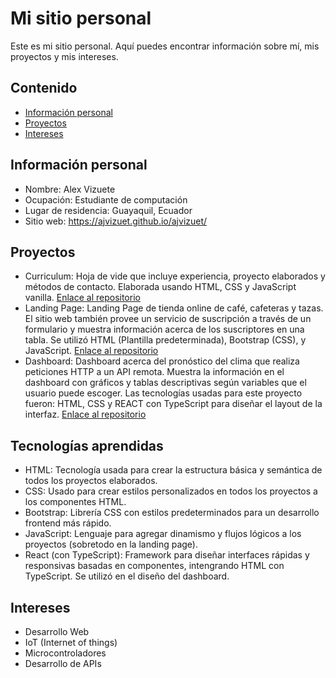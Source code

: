 # Mi sitio personal
Este es mi sitio personal. Aquí puedes encontrar información sobre mí, mis
proyectos y mis intereses.
## Contenido
* [Información personal](#información-personal)
* [Proyectos](#proyectos)
* [Intereses](#intereses)
## Información personal
* Nombre: Alex Vizuete
* Ocupación: Estudiante de computación
* Lugar de residencia: Guayaquil, Ecuador
* Sitio web: https://ajvizuet.github.io/ajvizuet/
## Proyectos
* Curriculum:
  Hoja de vide que incluye experiencia, proyecto elaborados y métodos de contacto. Elaborada
  usando HTML, CSS y JavaScript vanilla. [Enlace al repositorio](https://github.com/ajvizuet/Curriculum)
* Landing Page:
  Landing Page de tienda online de café, cafeteras y tazas. El sitio web también provee un servicio
  de suscripción a través de un formulario y muestra información acerca de los suscriptores en una
  tabla. Se utilizó HTML (Plantilla predeterminada), Bootstrap (CSS), y JavaScript.
  [Enlace al repositorio](https://github.com/ajvizuet/landing)
* Dashboard:
  Dashboard acerca del pronóstico del clima que realiza peticiones HTTP a un API remota. Muestra la
  información en el dashboard con gráficos y tablas descriptivas según variables que el usuario puede
  escoger. Las tecnologías usadas para este proyecto fueron: HTML, CSS y REACT con TypeScript para
  diseñar el layout de la interfaz. [Enlace al repositorio](https://github.com/ajvizuet/dashboard)
## Tecnologías aprendidas
* HTML: Tecnología usada para crear la estructura básica y semántica de todos los proyectos elaborados.
* CSS: Usado para crear estilos personalizados en todos los proyectos a los componentes HTML.
* Bootstrap: Librería CSS con estilos predeterminados para un desarrollo frontend más rápido.
* JavaScript: Lenguaje para agregar dinamismo y flujos lógicos a los proyectos (sobretodo en la landing page).
* React (con TypeScript): Framework para diseñar interfaces rápidas y responsivas basadas en componentes,
  intengrando HTML con TypeScript. Se utilizó en el diseño del dashboard.
## Intereses
* Desarrollo Web 
* IoT (Internet of things)
* Microcontroladores
* Desarrollo de APIs
